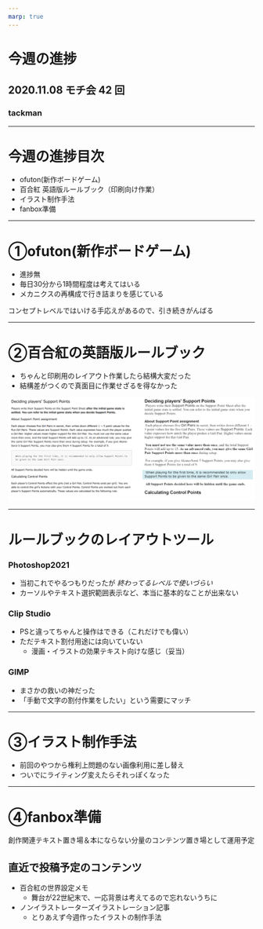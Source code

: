 ```yaml
---
marp: true
---
```


# 今週の進捗

## 2020.11.08 モチ会 42 回

### tackman

---

# 今週の進捗目次

- ofuton(新作ボードゲーム)
- 百合紅 英語版ルールブック（印刷向け作業）
- イラスト制作手法
- fanbox準備

---

# ①ofuton(新作ボードゲーム)

- 進捗無
- 毎日30分から1時間程度は考えてはいる
- メカニクスの再構成で行き詰まりを感じている

コンセプトレベルではいける手応えがあるので、引き続きがんばる

---

# ②百合紅の英語版ルールブック

- ちゃんと印刷用のレイアウト作業したら結構大変だった
- 結構差がつくので真面目に作業せざるを得なかった

![](rulebook.png)

---

# ルールブックのレイアウトツール

### Photoshop2021

- 当初これでやるつもりだったが *終わってるレベルで使いづらい*
- カーソルやテキスト選択範囲表示など、本当に基本的なことが出来ない

### Clip Studio

- PSと違ってちゃんと操作はできる（これだけでも偉い）
- ただテキスト割付用途には向いていない
  - 漫画・イラストの効果テキスト向けな感じ（妥当）

### GIMP

- まさかの救いの神だった
- 「手動で文字の割付作業をしたい」という需要にマッチ

---

# ③イラスト制作手法

- 前回のやつから権利上問題のない画像利用に差し替え
- ついでにライティング変えたらそれっぽくなった

---

# ④fanbox準備

創作関連テキスト置き場＆本にならない分量のコンテンツ置き場として運用予定

## 直近で投稿予定のコンテンツ

- 百合紅の世界設定メモ
  - 舞台が22世紀末で、一応背景は考えてるので忘れないうちに
- ノンイラストレーターズイラストレーション記事
  - とりあえず今週作ったイラストの制作手法
